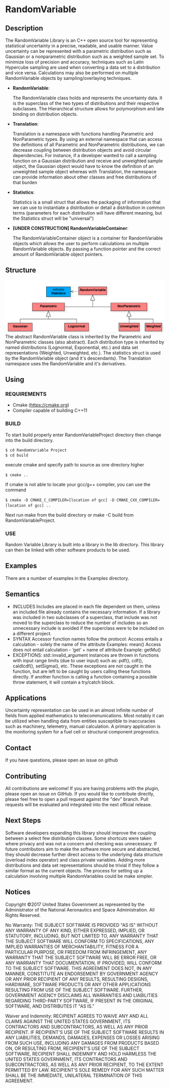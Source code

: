 # RandomVariable

## Description
The RandomVariable Library is an C++ open source tool for representing statistical uncertainty in a precise, readable, and usable manner. Value uncertainty can be represented with a parametric distribution such as Gaussian or a nonparametric distribution such as a weighted sample set. To minimize loss of precision and accuracy, techniques such as Latin Hypercube sampling are used when converting a data set to a distribution and vice versa. Calculations may also be performed on multiple RandomVariable objects by sampling/overlaying techniques.

* **RandomVariable**:

  The RandomVariable class holds and represents the uncertainty data. It is the superclass of the two types of distributions and their respective subclasses. The Hierarchical structure allows for polymorphism and late binding on distribution objects.

* **Translation**:

  Translation is a namespace with functions handling Parametric and NonParametric types. By using an external namespace that can access the definitions of all Parametric and NonParametric distributions, we can decrease coupling between distribution objects and avoid circular dependencies. For instance, if a developer wanted to call a sampling function on a Gaussian distribution and receive and unweighted sample object, the Gaussian object would have to know the definition of an unweighted sample object whereas with Translation, the namespace can provide information about other classes and free distributions of that burden

* **Statistics**:

  Statistics is a small struct that allows the packaging of information that we can use to instantiate a distribution or detail a distribution in common terms (parameters for each distribution will have different meaning, but the Statistics struct will be "universal")
  
* **[UNDER CONSTRUCTION] RandomVariableContainer**:

  The RandomVariableContainer object is a container for RandomVariable objects which allows the user to perform calculations on multiple RandomVariable objects. By passing a function pointer and the correct amount of RandomVariable object pointers.

## Structure
![RV Hierarchy](images/Hierarchy.png)
  The abstract RandomVariable class is inherited by the Parametric and NonParametric classes (also abstract). Each distribution type is inherited by named distributions (Lognormal, Exponential, etc.) and data set representations (Weighted, Unweighted, etc.). The statistics struct is used by the RandomVariable object (and it's descendants). The Translation namespace uses the RandomVariable and it's derivatives.

## Using

### REQUIREMENTS
* Cmake (https://cmake.org)
* Compiler capable of building C++11

### BUILD
To start build properly enter RandomVariableProject directory then change into the build directory.

```
$ cd RandomVariable Project
$ cd build
```

execute cmake and specify path to source as one directory higher

`$ cmake ..`

If cmake is not able to locate your gcc/g++ compiler, you can use the command

`$ cmake -D CMAKE_C_COMPILER=[location of gcc] -D CMAKE_CXX_COMPILER=[location of gcc] ..`

Next run make from the build directory or make -C build from RandomVariableProject.

### USE
Random Variable Library is built into a library in the lib directory. This library can then be linked with other software products to be used.

## Examples
There are a number of examples in the Examples directory.

## Semantics
* INCLUDES
Includes are placed in each file dependent on them, unless an included file already contains the necessary information.
If a library was included in two subclasses of a superclass, that include was not moved to the superclass to reduce the number of includes so an unnecessary include is avoided if the superclass were to be included on a different project.
* SYNTAX
Accessor function names follow the protocol:
Access entails a calculation - solely the name of the attribute
  Examples: mean()
Access does not entail calculation - ‘get’ + name of attribute
  Example: getMu()
* EXCEPTIONS:
std::invalid_argument instances are thrown in functions with input range limits (due to user input) such as:
pdf(), cdf(), caldIcdf(), setSigma(), etc.
These exceptions are not caught in the function, but are left to be caught by users calling these functions directly. If another function is calling a function containing a possible throw statement, it will contain a try/catch block.

## Applications
Uncertainty representation can be used in an almost infinite number of fields from applied mathematics to telecommunications. Most notably it can be utilized when handling data from entities susceptible to inaccuracies such as machinery, telemetry, manual calculation. A primary application is the monitoring system for a fuel cell or structural component prognostics.

## Contact
If you have questions, please open an issue on github

## Contributing
All contributions are welcome! If you are having problems with the plugin, please open an issue on GitHub. If you would like to contribute directly, please feel free to open a pull request against the "dev" branch. Pull requests will be evaluated and integrated into the next official release.

## Next Steps
Software developers expanding this library should improve the coupling between a select few distribution classes. Some shortcuts were taken where privacy and was not a concern and checking was unnecessary. If future contributors aim to make the software more secure and abstracted, they should decrease further direct access to the underlying data structure (overload index operator) and class private variables. Adding more distributions and data set representations should be trivial if they follow a similar format as the current objects. The process for setting up a calculation involving multiple RandomVariables could be make simpler.

## Notices

Copyright ©2017 United States Government as represented by the Administrator of the National Aeronautics and Space Administration. All Rights Reserved.

No Warranty: THE SUBJECT SOFTWARE IS PROVIDED "AS IS" WITHOUT ANY WARRANTY OF
ANY KIND, EITHER EXPRESSED, IMPLIED, OR STATUTORY, INCLUDING, BUT NOT LIMITED
TO, ANY WARRANTY THAT THE SUBJECT SOFTWARE WILL CONFORM TO SPECIFICATIONS, ANY
IMPLIED WARRANTIES OF MERCHANTABILITY, FITNESS FOR A PARTICULAR PURPOSE, OR
FREEDOM FROM INFRINGEMENT, ANY WARRANTY THAT THE SUBJECT SOFTWARE WILL BE ERROR
FREE, OR ANY WARRANTY THAT DOCUMENTATION, IF PROVIDED, WILL CONFORM TO THE
SUBJECT SOFTWARE. THIS AGREEMENT DOES NOT, IN ANY MANNER, CONSTITUTE AN
ENDORSEMENT BY GOVERNMENT AGENCY OR ANY PRIOR RECIPIENT OF ANY RESULTS,
RESULTING DESIGNS, HARDWARE, SOFTWARE PRODUCTS OR ANY OTHER APPLICATIONS
RESULTING FROM USE OF THE SUBJECT SOFTWARE.  FURTHER, GOVERNMENT AGENCY
DISCLAIMS ALL WARRANTIES AND LIABILITIES REGARDING THIRD-PARTY SOFTWARE, IF
PRESENT IN THE ORIGINAL SOFTWARE, AND DISTRIBUTES IT "AS IS."

Waiver and Indemnity: RECIPIENT AGREES TO WAIVE ANY AND ALL CLAIMS AGAINST THE
UNITED STATES GOVERNMENT, ITS CONTRACTORS AND SUBCONTRACTORS, AS WELL AS ANY
PRIOR RECIPIENT.  IF RECIPIENT'S USE OF THE SUBJECT SOFTWARE RESULTS IN ANY
LIABILITIES, DEMANDS, DAMAGES, EXPENSES OR LOSSES ARISING FROM SUCH USE,
INCLUDING ANY DAMAGES FROM PRODUCTS BASED ON, OR RESULTING FROM, RECIPIENT'S USE
OF THE SUBJECT SOFTWARE, RECIPIENT SHALL INDEMNIFY AND HOLD HARMLESS THE UNITED
STATES GOVERNMENT, ITS CONTRACTORS AND SUBCONTRACTORS, AS WELL AS ANY PRIOR
RECIPIENT, TO THE EXTENT PERMITTED BY LAW.  RECIPIENT'S SOLE REMEDY FOR ANY SUCH
MATTER SHALL BE THE IMMEDIATE, UNILATERAL TERMINATION OF THIS AGREEMENT.
